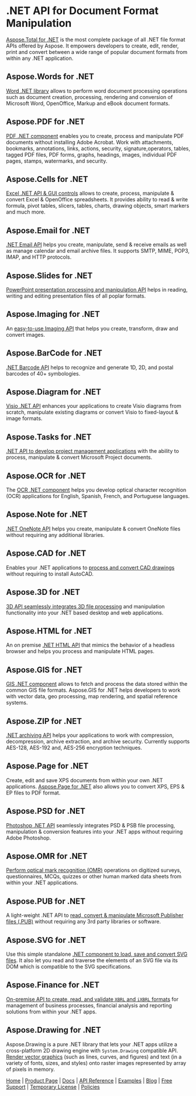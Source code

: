 # .NET API for Document Format Manipulation

[Aspose.Total for .NET](https://products.aspose.com/total/net) is the most complete package of all .NET file format APIs offered by Aspose. It empowers developers to create, edit, render, print and convert between a wide range of popular document formats from within any .NET application.

## Aspose.Words for .NET

[Word .NET library](https://products.aspose.com/total/net) allows to perform word document processing operations such as document creation, processing, rendering and conversion of Microsoft Word, OpenOffice, Markup and eBook document formats.

## Aspose.PDF for .NET

[PDF .NET component](https://products.aspose.com/pdf/net) enables you to create, process and manipulate PDF documents without installing Adobe Acrobat. Work with attachments, bookmarks, annotations, links, actions, security, signature,operators, tables, tagged PDF files, PDF forms, graphs, headings, images, individual PDF pages, stamps, watermarks, and security.

## Aspose.Cells for .NET

[Excel .NET API & GUI controls](https://products.aspose.com/cells/net) allows to create, process, manipulate & convert Excel & OpenOffice spreadsheets. It provides ability to read & write formula, pivot tables, slicers, tables, charts, drawing objects, smart markers and much more.

## Aspose.Email for .NET

[.NET Email API](https://products.aspose.com/email/net) helps you create, manipulate, send & receive emails as well as manage calendar and email archive files. It supports SMTP, MIME, POP3, IMAP, and HTTP protocols.

## Aspose.Slides for .NET

[PowerPoint presentation processing and manipulation API](https://products.aspose.com/slides/net) helps in reading, writing and editing presentation files of all poplar formats.

## Aspose.Imaging for .NET

An [easy-to-use Imaging API](https://products.aspose.com/imaging/net) that helps you create, transform, draw and convert images.

## Aspose.BarCode for .NET

[.NET Barcode API](https://products.aspose.com/imaging/net) helps to recognize and generate 1D, 2D, and postal barcodes of 40+ symbologies.

## Aspose.Diagram for .NET

[Visio .NET API](https://products.aspose.com/diagram/net) enhances your applications to create Visio diagrams from scratch, manipulate existing diagrams or convert Visio to fixed-layout & image formats.

## Aspose.Tasks for .NET

[.NET API to develop project management applications](https://products.aspose.com/tasks/net) with the ability to process, manipulate & convert Microsoft Project documents.

## Aspose.OCR for .NET

The [OCR .NET component](https://products.aspose.com/ocr/net) helps you develop optical character recognition (OCR) applications for English, Spanish, French, and Portuguese languages.

## Aspose.Note for .NET

[.NET OneNote API](https://products.aspose.com/note/net) helps you create, manipulate & convert OneNote files without requiring any additional libraries.

## Aspose.CAD for .NET

Enables your .NET applications to [process and convert CAD drawings](https://products.aspose.com/cad/net) without requiring to install AutoCAD.

## Aspose.3D for .NET

[3D API seamlessly integrates 3D file processing](https://products.aspose.com/3d/net) and manipulation functionality into your .NET based desktop and web applications.

## Aspose.HTML for .NET

An on premise [.NET HTML API](https://products.aspose.com/html/net) that mimics the behavior of a headless browser and helps you process and manipulate HTML pages.

## Aspose.GIS for .NET

[GIS .NET component](https://products.aspose.com/gis/net) allows to fetch and process the data stored within the common GIS file formats. Aspose.GIS for .NET helps developers to work with vector data, geo processing, map rendering, and spatial reference systems. 

## Aspose.ZIP for .NET

[.NET archiving API](https://products.aspose.com/zip/net) helps your applications to work with compression, decompression, archive extraction, and archive security. Currently supports AES-128, AES-192 and, AES-256 encryption techniques.

## Aspose.Page for .NET

Create, edit and save XPS documents from within your own .NET applications. [Aspose.Page for .NET](https://products.aspose.com/page/net) also allows you to convert XPS, EPS & EP files to PDF format.

## Aspose.PSD for .NET

[Photoshop .NET API](https://products.aspose.com/psd/net) seamlessly integrates PSD & PSB file processing, manipulation & conversion features into your .NET apps without requiring Adobe Photoshop.

## Aspose.OMR for .NET

[Perform optical mark recognition (OMR)](https://products.aspose.com/omr/net) operations on digitized surveys, questionnaires, MCQs, quizzes or other human marked data sheets from within your .NET applications.

## Aspose.PUB for .NET

A light-weight .NET API to [read, convert & manipulate Microsoft Publisher files (.PUB)](https://products.aspose.com/pub/net) without requiring any 3rd party libraries or software.

## Aspose.SVG for .NET

Use this simple standalone [.NET component to load, save and convert SVG files](https://products.aspose.com/svg/net). It also let you read and traverse the elements of an SVG file via its DOM which is compatible to the SVG specifications.

## Aspose.Finance for .NET

[On-premise API to create, read, and validate `XBRL` and `iXBRL` formats](https://products.aspose.com/finance/net) for management of business processes, financial analysis and reporting solutions from within your .NET apps.

## Aspose.Drawing for .NET

Aspose.Drawing is a pure .NET library that lets your .NET apps utilize a cross-platform 2D drawing engine with `System.Drawing` compatible API. [Render vector graphics](https://products.aspose.com/drawing/net) (such as lines, curves, and figures) and text (in a variety of fonts, sizes, and styles) onto raster images represented by array of pixels in memory.

[Home](https://www.aspose.com/) | [Product Page](https://products.aspose.com/total/net) | [Docs](https://docs.aspose.com/total/net/) | [API Reference](https://apireference.aspose.com/) | [Examples](http://aspose.github.io) | [Blog](https://blog.aspose.com/category/total/) | [Free Support](https://forum.aspose.com/) | [Temporary License](https://purchase.aspose.com/temporary-license) | [Policies](https://purchase.aspose.com/policies)
